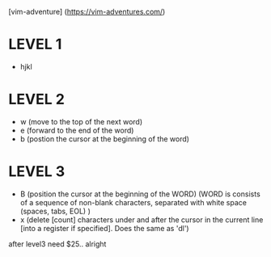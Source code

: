 
[vim-adventure] (https://vim-adventures.com/)
# LEVEL 1

- hjkl

# LEVEL 2

- w (move to the top of the next word)
- e (forward to the end of the word)
- b (postion the cursor at the beginning of the word)

# LEVEL 3
- B (position the cursor at the beginning of the WORD) (WORD is   consists of a sequence of non-blank characters, separated with white space (spaces, tabs, EOL) )
- x (delete [count] characters under and after the cursor in the current line [into a register if specified]. Does the same as 'dl')

after level3 need $25.. alright